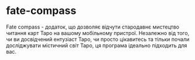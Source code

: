 # fate-compass

Fate compass - додаток, що дозволяє відчути стародавнє мистецтво читання карт Таро на вашому мобільному пристрої. Незалежно від того, чи ви досвідчений ентузіаст Таро, чи просто цікавитесь та тільки почали досліджувати містичний світ Таро, ця програма ідеально підходить для вас.
